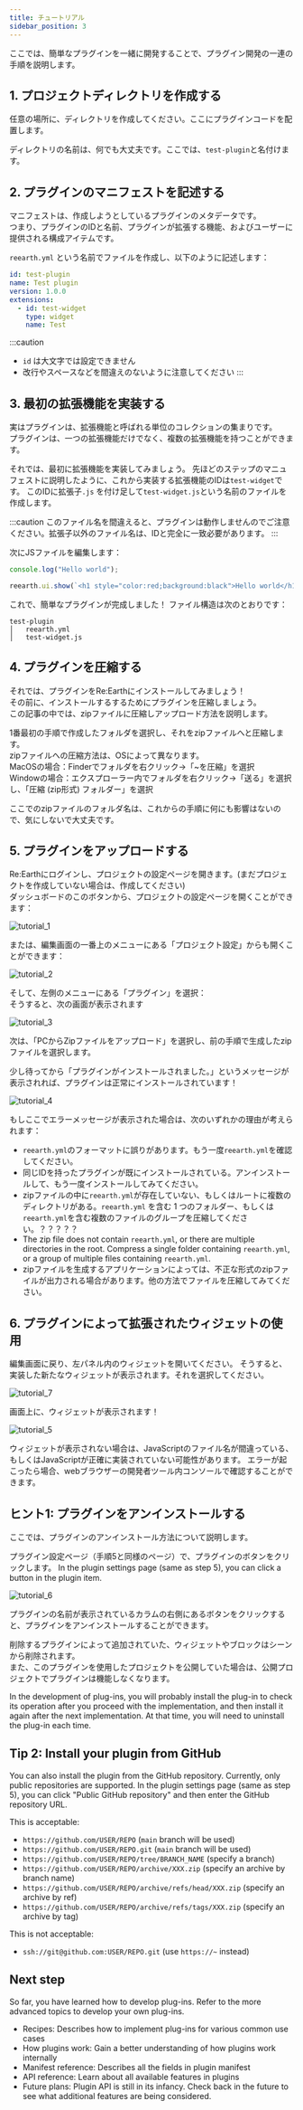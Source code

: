 ```yaml
---
title: チュートリアル
sidebar_position: 3
---
```


ここでは、簡単なプラグインを一緒に開発することで、プラグイン開発の一連の手順を説明します。


## 1. プロジェクトディレクトリを作成する

任意の場所に、ディレクトリを作成してください。ここにプラグインコードを配置します。  

ディレクトリの名前は、何でも大丈夫です。ここでは、`test-plugin`と名付けます。

## 2. プラグインのマニフェストを記述する

マニフェストは、作成しようとしているプラグインのメタデータです。  
つまり、プラグインのIDと名前、プラグインが拡張する機能、およびユーザーに提供される構成アイテムです。

`reearth.yml` という名前でファイルを作成し、以下のように記述します：


```yaml title="reearth.yml"
id: test-plugin
name: Test plugin
version: 1.0.0
extensions:
  - id: test-widget
    type: widget
    name: Test
```
:::caution
- ``id`` は大文字では設定できません
- 改行やスペースなどを間違えのないように注意してください
:::

## 3. 最初の拡張機能を実装する

実はプラグインは、拡張機能と呼ばれる単位のコレクションの集まりです。  
プラグインは、一つの拡張機能だけでなく、複数の拡張機能を持つことができます。  


それでは、最初に拡張機能を実装してみましょう。
先ほどのステップのマニュフェストに説明したように、これから実装する拡張機能のIDは`test-widget`です。
このIDに拡張子`.js` を付け足して`test-widget.js`という名前のファイルを作成します。

:::caution
このファイル名を間違えると、プラグインは動作しませんのでご注意ください。拡張子以外のファイル名は、IDと完全に一致必要があります。
:::

次にJSファイルを編集します：

```js title="test-widget.js"
console.log("Hello world");

reearth.ui.show(`<h1 style="color:red;background:black">Hello world</h1>`);
```

これで、簡単なプラグインが完成しました！
ファイル構造は次のとおりです：

```console title="file structure"
test-plugin
│   reearth.yml
│   test-widget.js    
```

## 4. プラグインを圧縮する

それでは、プラグインをRe:Earthにインストールしてみましょう！  
その前に、インストールするするためにプラグインを圧縮しましょう。  
この記事の中では、zipファイルに圧縮しアップロード方法を説明します。  

1番最初の手順で作成したフォルダを選択し、それをzipファイルへと圧縮します。  
zipファイルへの圧縮方法は、OSによって異なります。  
MacOSの場合：Finderでフォルダを右クリック→「~を圧縮」を選択  
Windowの場合：エクスプローラー内でフォルダを右クリック→「送る」を選択し、「圧縮 (zip形式) フォルダー」を選択

ここでのzipファイルのフォルダ名は、これからの手順に何にも影響はないので、気にしないで大丈夫です。

## 5. プラグインをアップロードする

Re:Earthにログインし、プロジェクトの設定ページを開きます。(まだプロジェクトを作成していない場合は、作成してください)  
ダッシュボードのこのボタンから、プロジェクトの設定ページを開くことができます：  

![tutorial_1](./img/tutorial_1.png)

または、編集画面の一番上のメニューにある「プロジェクト設定」からも開くことができます：  

![tutorial_2](./img/tutorial_2.png)


そして、左側のメニューにある「プラグイン」を選択：  
そうすると、次の画面が表示されます  

![tutorial_3](./img/tutorial_3.png)

次は、「PCからZipファイルをアップロード」を選択し、前の手順で生成したzipファイルを選択します。  

少し待ってから「プラグインがインストールされました。」というメッセージが表示されれば、プラグインは正常にインストールされています！

![tutorial_4](./img/tutorial_4.png)


もしここでエラーメッセージが表示された場合は、次のいずれかの理由が考えられます：

- `reearth.yml`のフォーマットに誤りがあります。もう一度`reearth.yml`を確認してください。
- 同じIDを持ったプラグインが既にインストールされている。アンインストールして、もう一度インストールしてみてください。
- zipファイルの中に`reearth.yml`が存在していない、もしくはルートに複数のディレクトリがある。`reearth.yml` を含む 1 つのフォルダー、もしくは`reearth.yml`を含む複数のファイルのグループを圧縮してください。？？？？？
- The zip file does not contain `reearth.yml`, or there are multiple directories in the root. Compress a single folder containing `reearth.yml`, or a group of multiple files containing `reearth.yml`.
- zipファイルを生成するアプリケーションによっては、不正な形式のzipファイルが出力される場合があります。他の方法でファイルを圧縮してみてください。

## 6. プラグインによって拡張されたウィジェットの使用

編集画面に戻り、左パネル内のウィジェットを開いてください。
そうすると、実装した新たなウィジェットが表示されます。それを選択してください。

![tutorial_7](./img/tutorial_7.png)

画面上に、ウィジェットが表示されます！

![tutorial_5](./img/tutorial_5.png)

ウィジェットが表示されない場合は、JavaScriptのファイル名が間違っている、もしくはJavaScriptが正確に実装されていない可能性があります。
エラーが起こったら場合、webブラウザーの開発者ツール内コンソールで確認することができます。

## ヒント1: プラグインをアンインストールする

ここでは、プラグインのアンインストール方法について説明します。

プラグイン設定ページ（手順5と同様のページ）で、プラグインのボタンをクリックします。
In the plugin settings page (same as step 5), you can click a button in the plugin item.

![tutorial_6](./img/tutorial_6.png)

プラグインの名前が表示されているカラムの右側にあるボタンをクリックすると、プラグインをアンインストールすることができます。

削除するプラグインによって追加されていた、ウィジェットやブロックはシーンから削除されます。  
また、このプラグインを使用したプロジェクトを公開していた場合は、公開プロジェクトでプラグインは機能しなくなります。  



In the development of plug-ins, you will probably install the plug-in to check its operation after you proceed with the implementation, and then install it again after the next implementation. At that time, you will need to uninstall the plug-in each time.

## Tip 2: Install your plugin from GitHub

You can also install the plugin from the GitHub repository. Currently, only public repositories are supported. In the plugin settings page (same as step 5), you can click "Public GitHub repository" and then enter the GitHub repository URL.

This is acceptable:

- `https://github.com/USER/REPO` (`main` branch will be used)
- `https://github.com/USER/REPO.git` (`main` branch will be used)
- `https://github.com/USER/REPO/tree/BRANCH_NAME` (specify a branch)
- `https://github.com/USER/REPO/archive/XXX.zip` (specify an archive by branch name)
- `https://github.com/USER/REPO/archive/refs/head/XXX.zip` (specify an archive by ref)
- `https://github.com/USER/REPO/archive/refs/tags/XXX.zip` (specify an archive by tag)

This is not acceptable:

- `ssh://git@github.com:USER/REPO.git` (use `https://~` instead)

## Next step

So far, you have learned how to develop plug-ins. Refer to the more advanced topics to develop your own plug-ins.

- Recipes: Describes how to implement plug-ins for various common use cases
- How plugins work: Gain a better understanding of how plugins work internally
- Manifest reference: Describes all the fields in plugin manifest
- API reference: Learn about all available features in plugins
- Future plans: Plugin API is still in its infancy. Check back in the future to see what additional features are being considered.
